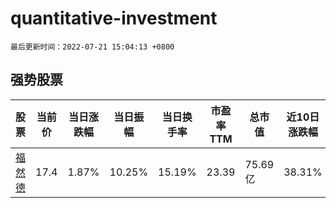 # quantitative-investment

`最后更新时间：2022-07-21 15:04:13 +0800`

## 强势股票

|股票|当前价|当日涨跌幅|当日振幅|当日换手率|市盈率TTM|总市值|近10日涨跌幅|
|----|----|----|----|----|----|----|----|
|[福然德](https://xueqiu.com/S/SH605050)|17.4|1.87%|10.25%|15.19%|23.39|75.69亿|38.31%|
